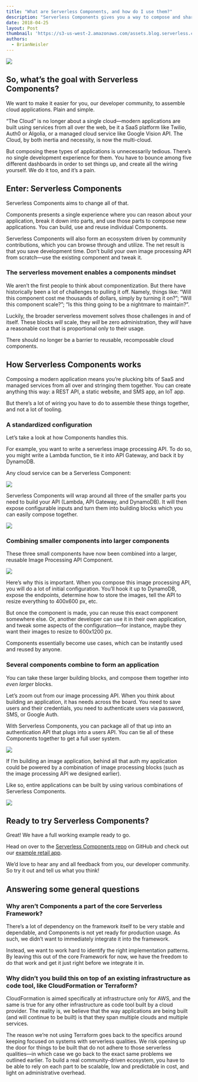```yaml
---
title: "What are Serverless Components, and how do I use them?"
description: "Serverless Components gives you a way to compose and share parts of a cloud application. Serverless development just got even easier."
date: 2018-04-25
layout: Post
thumbnail: 'https://s3-us-west-2.amazonaws.com/assets.blog.serverless.com/Serverless_logo.png'
authors:
  - BrianNeisler
---
```


<img src="https://s3-us-west-2.amazonaws.com/assets.blog.serverless.com/components/serverless-components.gif">

## So, what’s the goal with Serverless Components?

We want to make it easier for you, our developer community, to assemble cloud applications. Plain and simple.

“The Cloud” is no longer about a single cloud—modern applications are built using services from all over the web, be it a SaaS platform like Twilio, Auth0 or Algolia, or a managed cloud service like Google Vision API. The Cloud, by both inertia and necessity, is now the multi-cloud.

But composing these types of applications is unnecessarily tedious. There’s no single development experience for them. You have to bounce among five different dashboards in order to set things up, and create all the wiring yourself. We do it too, and it’s a pain.

## Enter: Serverless Components

Serverless Components aims to change all of that.

Components presents a single experience where you can reason about your application, break it down into parts, and use those parts to compose new applications. You can build, use and reuse individual Components.

Serverless Components will also form an ecosystem driven by community contributions, which you can browse through and utilize. The net result is that you save development time. Don’t build your own image processing API from scratch—use the existing component and tweak it.

### The serverless movement enables a components mindset

We aren’t the first people to think about componentization. But there have historically been a lot of challenges to pulling it off. Namely, things like: “Will this component cost me thousands of dollars, simply by turning it on?”; “Will this component scale?”; “Is this thing going to be a nightmare to maintain?”.

Luckily, the broader serverless movement solves those challenges in and of itself. These blocks *will* scale, they *will* be zero administration, they *will* have a reasonable cost that is proportional only to their usage.

There should no longer be a barrier to reusable, recomposable cloud components.

## How Serverless Components works

Composing a modern application means you’re plucking bits of SaaS and managed services from all over and stringing them together. You can create anything this way: a REST API, a static website, and SMS app, an IoT app.

But there’s a lot of wiring you have to do to assemble these things together, and not a lot of tooling.

### A standardized configuration

Let’s take a look at how Components handles this.

For example, you want to write a serverless image processing API. To do so, you might write a Lambda function, tie it into API Gateway, and back it by DynamoDB. 

Any cloud service can be a Serverless Component:

<img src="https://s3-us-west-2.amazonaws.com/assets.blog.serverless.com/components/individual-components.png">

Serverless Components will wrap around all three of the smaller parts you need to build your API (Lambda, API Gateway, and DynamoDB). It will then expose configurable inputs and turn them into building blocks which you can easily compose together.

<img src="https://s3-us-west-2.amazonaws.com/assets.blog.serverless.com/components/lambda-endpoints.png">

### Combining smaller components into larger components

These three small components have now been combined into a larger, reusable Image Processing API Component.

<image src="https://s3-us-west-2.amazonaws.com/assets.blog.serverless.com/components/image-api.png">

Here’s why this is important. When you compose this image processing API, you will do a lot of initial configuration. You’ll hook it up to DynamoDB, expose the endpoints, determine how to store the images, tell the API to resize everything to 400x600 px, etc.

But once the component is made, you can reuse this exact component somewhere else. Or, another developer can use it in their own application, and tweak some aspects of the configuration—for instance, maybe they want their images to resize to 600x1200 px.

Components essentially become use cases, which can be instantly used and reused by anyone.

### Several components combine to form an application

You can take these larger building blocks, and compose them together into *even larger* blocks. 

Let’s zoom out from our image processing API. When you think about building an application, it has needs across the board. You need to save users and their credentials, you need to authenticate users via password, SMS, or Google Auth.

With Serverless Components, you can package all of that up into an authentication API that plugs into a users API. You can tie all of these Components together to get a full user system. 

<img src="https://s3-us-west-2.amazonaws.com/assets.blog.serverless.com/components/photo-app.png">

If I’m building an image application, behind all that auth my application could be powered by a combination of image processing blocks (such as the image processing API we designed earlier).

Like so, entire applications can be built by using various combinations of Serverless Components.

<img src="https://s3-us-west-2.amazonaws.com/assets.blog.serverless.com/components/full-tower.png">

## Ready to try Serverless Components?

Great! We have a full working example ready to go.

Head on over to the [Serverless Components repo](https://github.com/serverless/components) on GitHub and check out our [example retail app](https://github.com/serverless/components/tree/master/examples/retail-app).

We’d love to hear any and all feedback from you, our developer community. So try it out and tell us what you think!

## Answering some general questions

### Why aren’t Components a part of the core Serverless Framework?

There’s a lot of dependency on the framework itself to be very stable and dependable, and Components is not yet ready for production usage. As such, we didn’t want to immediately integrate it into the framework.

Instead, we want to work hard to identify the right implementation patterns. By leaving this out of the core Framework for now, we have the freedom to do that work and get it just right before we integrate it in.

### Why didn’t you build this on top of an existing infrastructure as code tool, like CloudFormation or Terraform?

CloudFormation is aimed specifically at infrastructure only for AWS, and the same is true for any other infrastructure as code tool built by a cloud provider. The reality is, we believe that the way applications are being built (and will continue to be built) is that they span multiple clouds and multiple services.

The reason we’re not using Terraform goes back to the specifics around keeping focused on systems with serverless qualities. We risk opening up the door for things to be built that do not adhere to those serverless qualities—in which case we go back to the exact same problems we outlined earlier. To build a real community-driven ecosystem, you have to be able to rely on each part to be scalable, low and predictable in cost, and light on administrative overhead.
